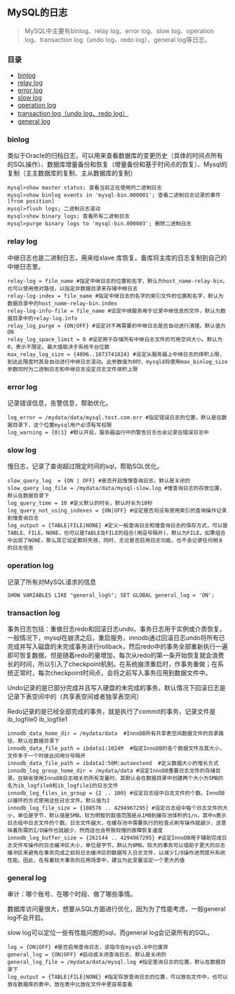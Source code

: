 ## MySQL的日志

> MySQL中主要有binlog、relay log、error log、slow log、operation log、transaction log（undo log、redo log）、general log等日志。
>

### 目录
- [binlog](#binlog)
- [relay log](#relay-log)
- [error log](#error-log)
- [slow log](#slow-log)
- [operation log](#operation-log)
- [transaction log（undo log、redo log）](#transaction-log)
- [general log](#general-log)


### binlog

类似于Oracle的归档日志，可以用来查看数据库的变更历史（具体的时间点所有的SQL操作）、数据库增量备份和恢复（增量备份和基于时间点的恢复）、Mysql的复制（主主数据库的复制、主从数据库的复制）

    mysql>show master status; 查看当前正在使用的二进制日志
    mysql>show binlog events in 'mysql-bin.000001'; 查看二进制日志记录的事件[from position]
    mysql>flush logs; 二进制日志滚动
    mysql>show binary logs; 查看所有二进制日志
    mysql>purge binary logs to 'mysql-bin.000003'; 删除二进制日志

### relay log

中继日志也是二进制日志，用来给slave 库恢复。备库将主库的日志复制到自己的中继日志里。

    relay-log = file_name #指定中继日志的位置和名字，默认为host_name-relay-bin。也可以使用绝对路径，以指定非数据目录来存储中继日志
    relay-log-index = file_name #指定中继日志的名字的索引文件的位置和名字，默认为数据目录中的host_name-relay-bin.index
    relay-log-info-file = file_name #设定中继服务用于记录中继信息的文件，默认为数据目录中的relay-log.info
    relay_log_purge = {ON|OFF} #设定对不再需要的中继日志是否自动进行清理。默认值为ON
    relay_log_space_limit = 0 #设定用于存储所有中继日志文件的可用空间大小。默认为0，表示不限定。最大值取决于系统平台位数
    max_relay_log_size = {4096..1073741824} #设定从服务器上中继日志的体积上限，到达此限度时其会自动进行中继日志滚动。此参数值为0时，mysqld将使用max_binlog_size参数同时为二进制日志和中继日志设定日志文件体积上限

### error log

记录错误信息，告警信息，帮助优化。

    log_error = /mydata/data/mysql.test.com.err #指定错误日志的位置，默认是在数据目录下，这个位置mysql用户必须有写权限
    log_warning = {0|1} #默认开启，服务器运行中的警告日志也会记录在错误日志中

### slow log

慢日志，记录了查询超过限定时间的sql，帮助SQL优化。

    slow_query_log  = {ON | OFF} #是否开启慢慢查询日志，默认是关闭的
    slow_query_log_file = /mydata/data/mysql-slow.log #慢查询日志的存放位置，默认在数据目录下
    log_query_time = 10 #定义默认的时长，默认时长为10秒
    log_query_not_using_indexes = {ON|OFF} #设定是否将没有使用索引的查询操作记录到慢查询日志
    log_output = {TABLE|FILE|NONE} #定义一般查询日志和慢查询日志的保存方式，可以是TABLE、FILE、NONE，也可以是TABLE及FILE的组合(用逗号隔开)，默认为FILE。如果组合中出现了NONE，那么其它设定都将失效，同时，无论是否启用日志功能，也不会记录任何相关的日志信息


### operation log

记录了所有对MySQL请求的信息

    SHOW VARIABLES LIKE "general_log%"; SET GLOBAL general_log = 'ON';

### transaction log

事务日志包括：重做日志redo和回滚日志undo。事务日志用于实例或介质恢复。一般情况下，mysql在崩溃之后，重启服务，innodb通过回滚日志undo将所有已完成并写入磁盘的未完成事务进行rollback，然后redo中的事务全部重新执行一遍即可恢复数据，但是随着redo的量增加，每次从redo的第一条开始恢复就会浪费长的时间，所以引入了checkpoint机制。在系统崩溃重启时，作事务重做；在系统正常时，每次checkpoint时间点，会将之前写入事务应用到数据文件中。

Undo记录的是已部分完成并且写入硬盘的未完成的事务，默认情况下回滚日志是记录下表空间中的（共享表空间或者独享表空间）

Redo记录的是已经全部完成的事务，就是执行了commit的事务，记录文件是ib_logfile0 ib_logfile1

    innodb_data_home_dir = /mydata/data  #InnoDB所有共享表空间数据文件的目录路径，默认在数据目录下
    innodb_data_file_path = ibdata1:1024M  #指定InnoDB的各个数据文件及其大小，文件多于一个时彼此间用分号隔开
    innodb_data_file_path = ibdata2:50M:autoextend  #定义数据大小的增长方式
    innodb_log_group_home_dir = /mydata/data #设定InnoDB重要日志文件的存储目录。在缺省使用InnoDB日志相关的所有变量时，其默认会在数据目录中创建两个大小为5MB的名为ib_logfile0和ib_logfile1的日志文件
    innodb_log_files_in_group = {2 .. 100} #设定日志组中日志文件的个数。InnoDB以循环的方式使用这些日志文件。默认值为2
    innodb_log_file_size = {108576 .. 4294967295} #设定日志组中每个日志文件的大小，单位是字节，默认值是5MB。较为明智的取值范围是从1MB到缓存池体积的1/n，其中n表示日志组中日志文件的个数。日志文件越大，在缓存池中需要执行的检查点刷写操作就越少，这意味着所需的I/O操作也就越少，然而这也会导致较慢的故障恢复速度
    innodb_log_buffer_size = {262144 .. 4294967295} #设定InnoDB用于辅助完成日志文件写操作的日志缓冲区大小，单位是字节，默认为8MB。较大的事务可以借助于更大的日志缓冲区来避免在事务完成之前将日志缓冲区的数据写入日志文件，以减少I/O操作进而提升系统性能。因此，在有着较大事务的应用场景中，建议为此变量设定一个更大的值


### general log

审计：哪个账号、在哪个时段、做了哪些事情。

数据库访问量很大，想要从SQL方面进行优化，因为为了性能考虑，一般general log不会开启。

slow log可以定位一些有性能问题的sql，而general log会记录所有的SQL。

    log = {ON|OFF} #是否启用查询日志，该指令在mysq5.6中已废弃
    general_log = {ON|OFF} #启动或关闭查询日志，默认是关闭的
    general_log_file = /mydata/data/mysql.log #指定查询日志的位置，默认在数据目录下
    log_output = {TABLE|FILE|NONE} #指定存放查询日志的位置，可以放在文件中，也可以放在数据库的表中，放在表中比放在文件中更容易查看

